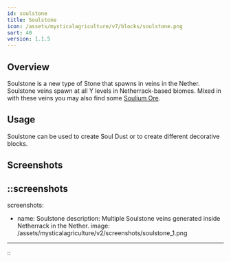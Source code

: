 ```yaml
---
id: soulstone
title: Soulstone
icon: /assets/mysticalagriculture/v7/blocks/soulstone.png
sort: 40
version: 1.1.5
---
```


## Overview

Soulstone is a new type of Stone that spawns in veins in the Nether. Soulstone veins spawn at all Y levels in Netherrack-based biomes. Mixed in with these veins you may also find some [Soulium Ore](soulium-ore.md).

## Usage

Soulstone can be used to create Soul Dust or to create different decorative blocks.

## Screenshots

::screenshots
---
screenshots:
  - name: Soulstone
    description: Multiple Soulstone veins generated inside Netherrack in the Nether.
    image: /assets/mysticalagriculture/v2/screenshots/soulstone_1.png
---
::
